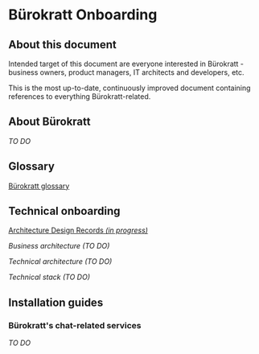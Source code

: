 # Bürokratt Onboarding

## About this document

Intended target of this document are everyone interested in Bürokratt - business owners, product managers, IT architects and developers, etc.

This is the most up-to-date, continuously improved document containing references to everything Bürokratt-related.

## About Bürokratt
_TO DO_

## Glossary
[Bürokratt glossary](glossary.md)

## Technical onboarding
[Architecture Design Records _(in progress)_](architecture-design-records.md)

_Business architecture (TO DO)_

_Technical architecture (TO DO)_

_Technical stack (TO DO)_

## Installation guides
### Bürokratt's chat-related services
_TO DO_
